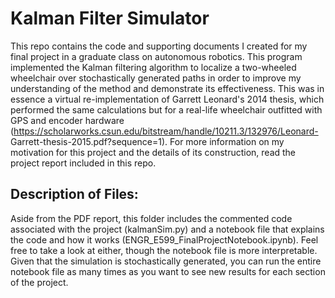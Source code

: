 # Kalman Filter Simulator

This repo contains the code and supporting documents I created for my final project in a graduate class on autonomous robotics. This program implemented the Kalman filtering algorithm to localize a two-wheeled wheelchair over stochastically generated paths in order to improve my understanding of the method and demonstrate its effectiveness. This was in essence a virtual re-implementation of Garrett Leonard's 2014 thesis, which performed the same calculations but for a real-life wheelchair outfitted with GPS and encoder hardware (https://scholarworks.csun.edu/bitstream/handle/10211.3/132976/Leonard- Garrett-thesis-2015.pdf?sequence=1). For more information on my motivation for this project and the details of its construction, read the project report included in this repo. 

## Description of Files:
Aside from the PDF report, this folder includes the commented code associated with the project (kalmanSim.py) and a notebook file that explains the code and how it works (ENGR_E599_FinalProjectNotebook.ipynb). Feel free to take a look at either, though the notebook file is more interpretable. Given that the simulation is stochastically generated, you can run the entire notebook file as many times as you want to see new results for each section of the project. 
